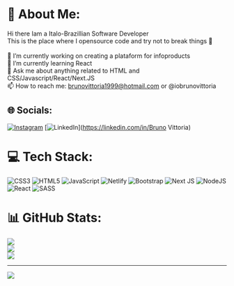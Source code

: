 # 💫 About Me:
Hi there Iam a Italo-Brazillian Software Developer <br>This is the place where I opensource code and try not to break things 🤣<br><br>🔭  I’m currently working on creating a plataform for infoproducts<br>🌱  I’m currently learning React<br>💬  Ask me about anything related to HTML and CSS/Javascript/React/Next.JS<br>📫  How to reach me: brunovittoria1999@hotmail.com or @iobrunovittoria<br>


## 🌐 Socials:
[![Instagram](https://img.shields.io/badge/Instagram-%23E4405F.svg?logo=Instagram&logoColor=white)](https://instagram.com/@iobrunovittoria) [![LinkedIn](https://img.shields.io/badge/LinkedIn-%230077B5.svg?logo=linkedin&logoColor=white)](https://linkedin.com/in/Bruno Vittoria) 

# 💻 Tech Stack:
![CSS3](https://img.shields.io/badge/css3-%231572B6.svg?style=for-the-badge&logo=css3&logoColor=white) ![HTML5](https://img.shields.io/badge/html5-%23E34F26.svg?style=for-the-badge&logo=html5&logoColor=white) ![JavaScript](https://img.shields.io/badge/javascript-%23323330.svg?style=for-the-badge&logo=javascript&logoColor=%23F7DF1E) ![Netlify](https://img.shields.io/badge/netlify-%23000000.svg?style=for-the-badge&logo=netlify&logoColor=#00C7B7) ![Bootstrap](https://img.shields.io/badge/bootstrap-%23563D7C.svg?style=for-the-badge&logo=bootstrap&logoColor=white) ![Next JS](https://img.shields.io/badge/Next-black?style=for-the-badge&logo=next.js&logoColor=white) ![NodeJS](https://img.shields.io/badge/node.js-6DA55F?style=for-the-badge&logo=node.js&logoColor=white) ![React](https://img.shields.io/badge/react-%2320232a.svg?style=for-the-badge&logo=react&logoColor=%2361DAFB) ![SASS](https://img.shields.io/badge/SASS-hotpink.svg?style=for-the-badge&logo=SASS&logoColor=white)
# 📊 GitHub Stats:
![](https://github-readme-stats.vercel.app/api?username=brunovittoria&theme=vision-friendly-dark&hide_border=false&include_all_commits=true&count_private=false)<br/>
![](https://github-readme-streak-stats.herokuapp.com/?user=brunovittoria&theme=vision-friendly-dark&hide_border=false)<br/>
![](https://github-readme-stats.vercel.app/api/top-langs/?username=brunovittoria&theme=vision-friendly-dark&hide_border=false&include_all_commits=true&count_private=false&layout=compact)

---
[![](https://visitcount.itsvg.in/api?id=brunovittoria&icon=0&color=0)](https://visitcount.itsvg.in)

<!-- Proudly created with GPRM ( https://gprm.itsvg.in ) -->
